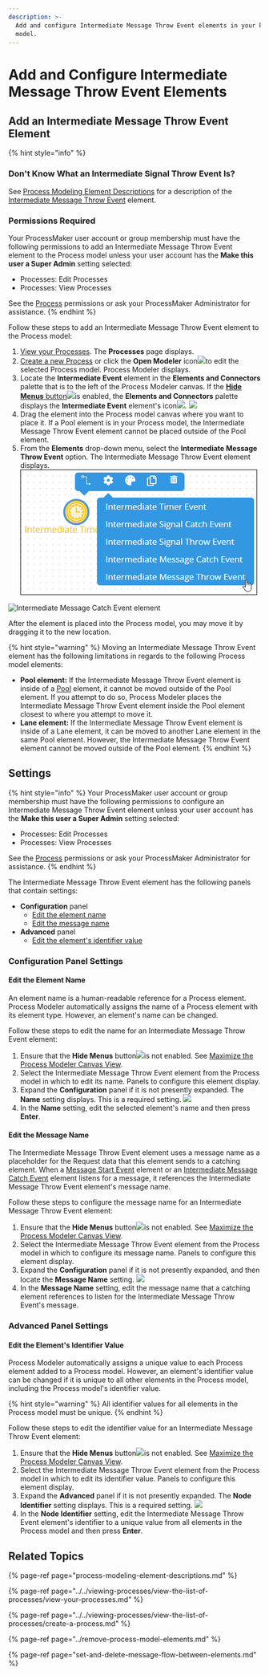 ```yaml
---
description: >-
  Add and configure Intermediate Message Throw Event elements in your Process
  model.
---
```


# Add and Configure Intermediate Message Throw Event Elements

## Add an Intermediate Message Throw Event Element

{% hint style="info" %}
### Don't Know What an Intermediate Signal Throw Event Is?

See [Process Modeling Element Descriptions](process-modeling-element-descriptions.md) for a description of the [Intermediate Message Throw Event](process-modeling-element-descriptions.md#intermediate-message-throw-event) element.

### Permissions Required

Your ProcessMaker user account or group membership must have the following permissions to add an Intermediate Message Throw Event element to the Process model unless your user account has the **Make this user a Super Admin** setting selected:

* Processes: Edit Processes
* Processes: View Processes

See the [Process](../../../processmaker-administration/permission-descriptions-for-users-and-groups.md#processes) permissions or ask your ProcessMaker Administrator for assistance.
{% endhint %}

Follow these steps to add an Intermediate Message Throw Event element to the Process model:

1. [View your Processes](../../viewing-processes/view-the-list-of-processes/view-your-processes.md#view-all-active-processes). The **Processes** page displays.
2. [Create a new Process](../../viewing-processes/view-the-list-of-processes/create-a-process.md) or click the **Open Modeler** icon![](../../../.gitbook/assets/open-modeler-edit-icon-processes-page-processes.png)to edit the selected Process model. Process Modeler displays.
3. Locate the **Intermediate Event** element in the **Elements and Connectors** palette that is to the left of the Process Modeler canvas. If the [**Hide Menus** button](../navigate-around-your-process-model.md#maximize-the-process-modeler-canvas-view)![](../../../.gitbook/assets/hide-menus-button-process-modeler-processes.png)is enabled, the **Elements and Connectors** palette displays the **Intermediate Event** element's icon![](../../../.gitbook/assets/intermediate-event-icon-process-modeler-processes.png). ![](../../../.gitbook/assets/intermediate-event-control-process-modeler-processes.png) 
4. Drag the element into the Process model canvas where you want to place it. If a Pool element is in your Process model, the Intermediate Message Throw Event element cannot be placed outside of the Pool element.
5. From the **Elements** drop-down menu, select the **Intermediate Message Throw Event** option. The Intermediate Message Throw Event element displays. ![](../../../.gitbook/assets/intermediate-message-throw-event-selection-process-modeler-designer.png) 

![Intermediate Message Catch Event element](../../../.gitbook/assets/intermediate-message-throw-event-process-modeler-processes.png)

After the element is placed into the Process model, you may move it by dragging it to the new location.

{% hint style="warning" %}
Moving an Intermediate Message Throw Event element has the following limitations in regards to the following Process model elements:

* **Pool element:** If the Intermediate Message Throw Event element is inside of a [Pool](process-modeling-element-descriptions.md#pool) element, it cannot be moved outside of the Pool element. If you attempt to do so, Process Modeler places the Intermediate Message Throw Event element inside the Pool element closest to where you attempt to move it.
* **Lane element:** If the Intermediate Message Throw Event element is inside of a Lane element, it can be moved to another Lane element in the same Pool element. However, the Intermediate Message Throw Event element cannot be moved outside of the Pool element.
{% endhint %}

## Settings

{% hint style="info" %}
Your ProcessMaker user account or group membership must have the following permissions to configure an Intermediate Message Throw Event element unless your user account has the **Make this user a Super Admin** setting selected:

* Processes: Edit Processes
* Processes: View Processes

See the [Process](../../../processmaker-administration/permission-descriptions-for-users-and-groups.md#processes) permissions or ask your ProcessMaker Administrator for assistance.
{% endhint %}

The Intermediate Message Throw Event element has the following panels that contain settings:

* **Configuration** panel
  * [Edit the element name](add-and-configure-intermediate-message-throw-event-elements.md#edit-the-element-name)
  * [Edit the message name](add-and-configure-intermediate-message-throw-event-elements.md#edit-the-message-name)
* **Advanced** panel
  * [Edit the element's identifier value](add-and-configure-intermediate-message-throw-event-elements.md#edit-the-elements-identifier-value)

### Configuration Panel Settings

#### Edit the Element Name

An element name is a human-readable reference for a Process element. Process Modeler automatically assigns the name of a Process element with its element type. However, an element's name can be changed.

Follow these steps to edit the name for an Intermediate Message Throw Event element:

1. Ensure that the **Hide Menus** button![](../../../.gitbook/assets/hide-menus-button-process-modeler-processes.png)is not enabled. See [Maximize the Process Modeler Canvas View](../navigate-around-your-process-model.md#maximize-the-process-modeler-canvas-view).
2. Select the Intermediate Message Throw Event element from the Process model in which to edit its name. Panels to configure this element display.
3. Expand the **Configuration** panel if it is not presently expanded. The **Name** setting displays. This is a required setting. ![](../../../.gitbook/assets/intermediate-message-throw-event-configuration-name-process-modeler-processes.png) 
4. In the **Name** setting, edit the selected element's name and then press **Enter**.

#### Edit the Message Name

The Intermediate Message Throw Event element uses a message name as a placeholder for the Request data that this element sends to a catching element. When a [Message Start Event](process-modeling-element-descriptions.md#message-start-event) element or an [Intermediate Message Catch Event](process-modeling-element-descriptions.md#intermediate-message-catch-event) element listens for a message, it references the Intermediate Message Throw Event element's message name.

Follow these steps to configure the message name for an Intermediate Message Throw Event element:

1. Ensure that the **Hide Menus** button![](../../../.gitbook/assets/hide-menus-button-process-modeler-processes.png)is not enabled. See [Maximize the Process Modeler Canvas View](../navigate-around-your-process-model.md#maximize-the-process-modeler-canvas-view).
2. Select the Intermediate Message Throw Event element from the Process model in which to configure its message name. Panels to configure this element display.
3. Expand the **Configuration** panel if it is not presently expanded, and then locate the **Message Name** setting. ![](../../../.gitbook/assets/intermediate-message-throw-event-configuration-message-name-process-modeler-processes.png)
4. In the **Message Name** setting, edit the message name that a catching element references to listen for the Intermediate Message Throw Event's message.

### Advanced Panel Settings

#### Edit the Element's Identifier Value

Process Modeler automatically assigns a unique value to each Process element added to a Process model. However, an element's identifier value can be changed if it is unique to all other elements in the Process model, including the Process model's identifier value.

{% hint style="warning" %}
All identifier values for all elements in the Process model must be unique.
{% endhint %}

Follow these steps to edit the identifier value for an Intermediate Message Throw Event element:

1. Ensure that the **Hide Menus** button![](../../../.gitbook/assets/hide-menus-button-process-modeler-processes.png)is not enabled. See [Maximize the Process Modeler Canvas View](../navigate-around-your-process-model.md#maximize-the-process-modeler-canvas-view).
2. Select the Intermediate Message Throw Event element from the Process model in which to edit its identifier value. Panels to configure this element display.
3. Expand the **Advanced** panel if it is not presently expanded. The **Node Identifier** setting displays. This is a required setting. ![](../../../.gitbook/assets/intermediate-message-throw-event-configuration-identifier-process-modeler-processes.png) 
4. In the **Node Identifier** setting, edit the Intermediate Message Throw Event element's identifier to a unique value from all elements in the Process model and then press **Enter**.

## Related Topics

{% page-ref page="process-modeling-element-descriptions.md" %}

{% page-ref page="../../viewing-processes/view-the-list-of-processes/view-your-processes.md" %}

{% page-ref page="../../viewing-processes/view-the-list-of-processes/create-a-process.md" %}

{% page-ref page="../remove-process-model-elements.md" %}

{% page-ref page="set-and-delete-message-flow-between-elements.md" %}

